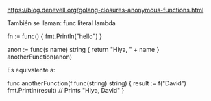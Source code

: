 https://blog.denevell.org/golang-closures-anonymous-functions.html

También se llaman:
 func literal
 lambda

fn := func() {
    fmt.Println("hello")
}





anon := func(s name) string {
   return "Hiya, " + name
}
anotherFunction(anon)

Es equivalente a:

func anotherFunction(f func(string) string) {
   result := f("David")
   fmt.Println(result) // Prints "Hiya, David"
}
